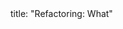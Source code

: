 <frontmatter>
title: "Refactoring: What"
</frontmatter>

<include src="unit-inPage-asFlat.md" boilerplate />
